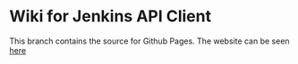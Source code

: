 # Wiki for Jenkins API Client

This branch contains the source for Github Pages.
The website can be seen [here](http://arangamani.github.com/jenkins_api_client/index.html)

